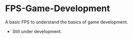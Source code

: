 # FPS-Game-Development
A basic FPS to understand the basics of game development.

- Still under development. 
